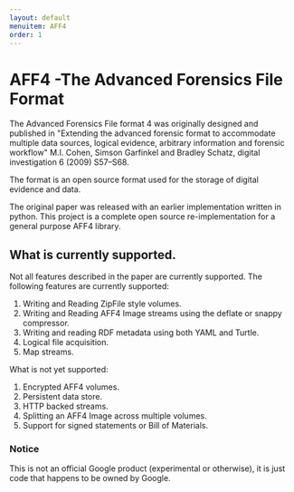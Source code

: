 ```yaml
---
layout: default
menuitem: AFF4
order: 1
---
```

# AFF4 -The Advanced Forensics File Format

The Advanced Forensics File format 4 was originally designed and published in
"Extending the advanced forensic format to accommodate multiple data sources,
logical evidence, arbitrary information and forensic workflow" M.I. Cohen,
Simson Garfinkel and Bradley Schatz, digital investigation 6 (2009) S57–S68.

The format is an open source format used for the storage of digital evidence and
data.

The original paper was released with an earlier implementation written in
python. This project is a complete open source re-implementation for a general
purpose AFF4 library.

## What is currently supported.

Not all features described in the paper are currently supported. The following
features are currently supported:

1. Writing and Reading ZipFile style volumes.
2. Writing and Reading AFF4 Image streams using the deflate or snappy compressor.
3. Writing and reading RDF metadata using both YAML and Turtle.
4. Logical file acquisition.
5. Map streams.

What is not yet supported:

1. Encrypted AFF4 volumes.
2. Persistent data store.
3. HTTP backed streams.
4. Splitting an AFF4 Image across multiple volumes.
5. Support for signed statements or Bill of Materials.

### Notice

This is not an official Google product (experimental or otherwise), it is just
code that happens to be owned by Google.